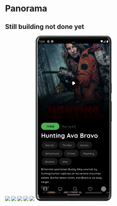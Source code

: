 # Panorama
## Still building not done yet

<p float="left">
  <img src="/image/image1.png" width="250" /> 
  <img src="/image/image2.png" width="250" /> 
  <img src="/image/image3.png" width="250" /> 
  <img src="/image/image4.png" width="250" />
  <img src="/image/image5.png" width="250" />
  <img src="/image/image6.png" width="250" />

[//]: # (  <img src="/image/image7.png" width="250" />)
</p>
